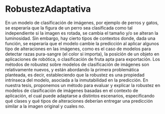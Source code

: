 # RobustezAdaptativa
En un modelo de clasificación de imágenes, por ejemplo de perros y gatos, se esperaría que la figura de un perro sea clasificada como tal independiente si la imagen es rotada, se cambia el tamaño y/o se alteran la luminosidad.   Sin embargo, hay cierto tipos de contextos donde, dada una función, se esperaría que el modelo cambie la predicción al aplicar algunos tipo de alteraciones en las imágenes, como es el caso de modelos para detectar razas pura-sangre (el color si importa), la posición de un objeto en aplicaciones de robótica, o clasificación de fruta apta para exportación.   Los métodos de robustez sobre modelos de clasificación de imágenes son relativamente nuevos, y están abordando la primera problemática planteada, es decir, estableciendo que la robustez es una propiedad intrínseca del modelo, asociada a la inmutabilidad en la predicción. En nuestra tesis, proponemos un método para evaluar y explicar la robustez en modelos de clasificación de imágenes basadas en el contexto de aplicación, el cual puede adaptarse a distintos escenarios, especificando qué clases y qué tipos de alteraciones deberían entregar una predicción similar a la imagen original y cuales no.
